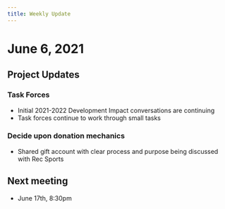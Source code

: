 ```yaml
---
title: Weekly Update
---
```

# June 6, 2021

## Project Updates
### Task Forces
- Initial 2021-2022 Development Impact conversations are continuing
- Task forces continue to work through small tasks

### Decide upon donation mechanics
- Shared gift account with clear process and purpose being discussed with Rec Sports

## Next meeting
- June 17th, 8:30pm
